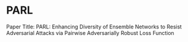 # PARL
Paper Title: PARL: Enhancing Diversity of Ensemble Networks to Resist Adversarial Attacks via Pairwise Adversarially Robust Loss Function
